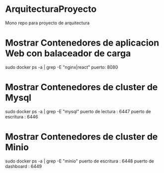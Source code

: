 # ArquitecturaProyecto
Mono repo para proyecto de arquitectura 


# Mostrar Contenedores de aplicacion Web con balaceador de carga

 sudo docker ps -a | grep -E "nginx|react"
 puerto: 8080


# Mostrar Contenedores de cluster de Mysql

 sudo docker ps -a | grep -E "mysql"
 puerto de lectura   : 6447
 puerto de escritura : 6446


# Mostrar Contenedores de cluster de Minio

 sudo docker ps -a | grep -E "minio"
 puerto de escritura : 6448
 puerto de dashboard : 6449

